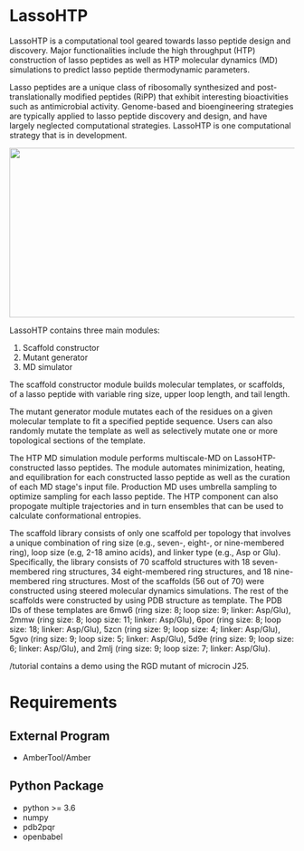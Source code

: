 # LassoHTP
LassoHTP is a computational tool geared towards lasso peptide design and discovery. Major functionalities include the high throughput (HTP) construction of lasso peptides as well as HTP molecular dynamics (MD) simulations to predict lasso peptide thermodynamic parameters.

Lasso peptides are a unique class of ribosomally synthesized and post-translationally modified peptides (RiPP) that exhibit interesting bioactivities such as antimicrobial activity. Genome-based and bioengineering strategies are typically applied to lasso peptide discovery and design, and have largely neglected computational strategies. LassoHTP is one computational strategy that is in development.

<p align="center">
  <img width="650" height="300" src="https://github.com/so-dopamine/LassoHTP/blob/main/image.jpg">
</p>

LassoHTP contains three main modules:
1. Scaffold constructor
2. Mutant generator
3. MD simulator

The scaffold constructor module builds molecular templates, or scaffolds, of a lasso peptide with variable ring size, upper loop length, and tail length.

The mutant generator module mutates each of the residues on a given molecular template to fit a specified peptide sequence. Users can also randomly mutate the template as well as selectively mutate one or more topological sections of the template.

The HTP MD simulation module performs multiscale-MD on LassoHTP-constructed lasso peptides. The module automates minimization, heating, and equilibration for each constructed lasso peptide as well as the curation of each MD stage's input file. Production MD uses umbrella sampling to optimize sampling for each lasso peptide. The HTP component can also propogate multiple trajectories and in turn ensembles that can be used to calculate conformational entropies.

The scaffold library consists of only one scaffold per topology that involves a unique combination of ring size (e.g., seven-, eight-, or nine-membered ring), loop size (e.g, 2-18 amino acids), and linker type (e.g., Asp or Glu). Specifically, the library consists of 70 scaffold structures with 18 seven-membered ring structures, 34 eight-membered ring structures, and 18 nine-membered ring structures. Most of the scaffolds (56 out of 70) were constructed using steered molecular dynamics simulations. The rest of the scaffolds were constructed by using PDB structure as template. The PDB IDs of these templates are 6mw6 (ring size: 8; loop size: 9; linker: Asp/Glu), 2mmw (ring size: 8; loop size: 11; linker: Asp/Glu), 6por (ring size: 8; loop size: 18; linker: Asp/Glu), 5zcn (ring size: 9; loop size: 4; linker: Asp/Glu), 5gvo (ring size: 9; loop size: 5; linker: Asp/Glu), 5d9e (ring size: 9; loop size: 6; linker: Asp/Glu), and 2mlj (ring size: 9; loop size: 7; linker: Asp/Glu).  

/tutorial contains a demo using the RGD mutant of microcin J25.

# Requirements
## External Program
- AmberTool/Amber
## Python Package
- python >= 3.6
- numpy
- pdb2pqr
- openbabel
